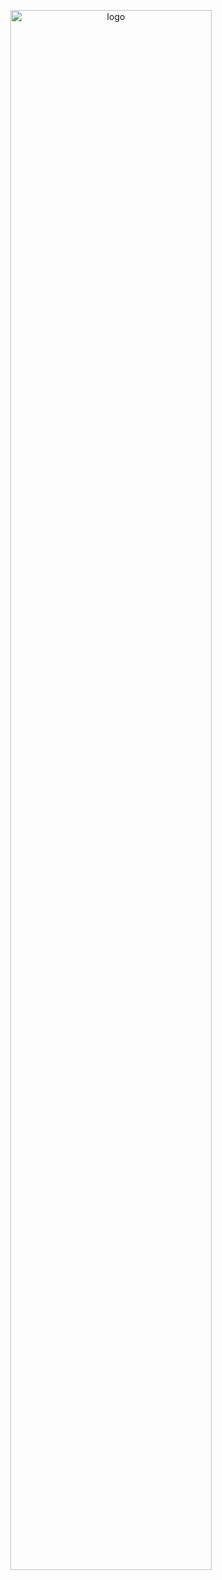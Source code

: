 <p align="center"><img src="https://drive.google.com/file/d/1iCrY00KC52YVgR7NyicJgHWsy2E9TeIv/view?usp=sharing" alt="logo" width="80%" /></p>

